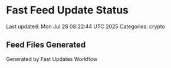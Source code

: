 # Fast Feed Update Status
Last updated: Mon Jul 28 08:22:44 UTC 2025
Categories: crypto

## Feed Files Generated

Generated by Fast Updates Workflow
